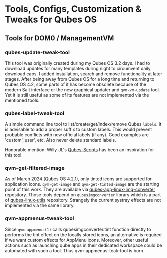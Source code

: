 # Tools, Configs, Customization & Tweaks for Qubes OS

## Tools for DOM0 / ManagementVM
### qubes-update-tweak-tool
This tool was originally created during my Qubes OS 3.2 days. I had to download
updates for many templates during night to circumvent daily download caps.
I added installation, search and remove functionality at later stages. After
being away from Qubes OS for a long time and returning to Qubes OS 4.2, some
parts of it has become obsolete because of the modern Salt interface or the new
graphical updater and `qvm-vm-update` tool. Yet it is still useful as some of 
its features are not implemented via the mentioned tools.

### qubes-label-tweak-tool
A simple command line tool to list/create/get/index/remove Qubes `labels`. It is
advisable to add a proper suffix to custom labels. This would prevent probable
conflicts with new official labels (if any). Good examples are 'custom','user', 
etc. Also never delete standard labels.

Honorable mention: Willy-JL's
[Qubes-Scripts](https://github.com/Willy-JL/Qubes-Scripts)
has been an inspiration for this tool.

### qvm-get-filtered-image
As of March 2024 (Qubes OS 4.2.1), only tinted icons are supported for
application icons. `qvm-get-image` and `qvm-get-tinted-image` are the starting
point of this work. They are available via 
[qubes-app-linux-img-converter](https://github.com/QubesOS/qubes-app-linux-img-converter)
repository. Those tools depend on `qubesimgconverter` library which is a part of
[qubes-linux-utils](https://github.com/QubesOS/qubes-linux-utils.git)
repository. Strangely the current systray effects are not implemented via the
same library.

### qvm-appmenus-tweak-tool
Since `qvm-appmenus(1)` calls qubesimgconverter.tint function directly to
performs the tint effect on the locally stored icons, an alternative is required
if we want custom effects for AppMenu icons. Moreover, other useful actions
such as launching qube apps in their dedicated workspace could be automated with
such a tool. Thus qvm-appmenus-teak-tool is born.
